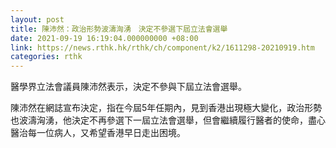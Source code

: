 ```yaml
---
layout: post
title: 陳沛然：政治形勢波濤洶湧　決定不參選下屆立法會選舉
date: 2021-09-19 16:19:04.000000000 +08:00
link: https://news.rthk.hk/rthk/ch/component/k2/1611298-20210919.htm
categories: rthk
---
```


醫學界立法會議員陳沛然表示，決定不參與下屆立法會選舉。

陳沛然在網誌宣布決定，指在今屆5年任期內，見到香港出現極大變化，政治形勢也波濤洶湧，他決定不再參選下一屆立法會選舉，但會繼續履行醫者的使命，盡心醫治每一位病人，又希望香港早日走出困境。
